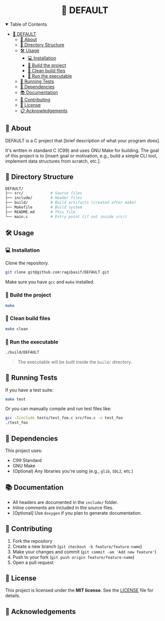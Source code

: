 <div align="center">

# 🦄 DEFAULT

</div>

<details open="open">
<summary>Table of Contents</summary>

- [🦄 DEFAULT](#-DEFAULT)
  - [🧠 About](#-about)
  - [📁 Directory Structure](#-directory-structure)
  - [🛠️ Usage](#️-usage)
    - [💻 Installation](#-installation)
    - [🔧 Build the project](#-build-the-project)
    - [🧹 Clean build files](#-clean-build-files)
    - [🏃 Run the executable](#-run-the-executable)
  - [🧪 Running Tests](#-running-tests)
  - [📄 Dependencies](#-dependencies)
  - [📚 Documentation](#-documentation)
  - [🙌 Contributing](#-contributing)
  - [🪪 License](#-license)
  - [📋 Acknowledgements](#-acknowledgements)

</details>

## 🧠 About

DEFAULT is a C project that [brief description of what your program does].

It's written in standard C (C99) and uses GNU Make for building. The goal of this project is to [insert goal or motivation, e.g., build a simple CLI tool, implement data structures from scratch, etc.].

## 📁 Directory Structure

```bash
DEFAULT/
├── src/            # Source files
├── include/        # Header files
├── build/          # Build artifacts (created after make)
├── Makefile        # Build system
├── README.md       # This file
└── main.c          # Entry point (if not inside src/)
```

## 🛠️ Usage

### 💻 Installation

Clone the repository.

```bash
git clone git@github.com:ragibasif/DEFAULT.git
```

Make sure you have `gcc` and `make` installed.

### 🔧 Build the project

```bash
make
```

### 🧹 Clean build files

```bash
make clean
```

### 🏃 Run the executable

```bash
./build/DEFAULT
```

> The executable will be built inside the `build/` directory.

## 🧪 Running Tests

If you have a test suite:

```bash
make test
```

Or you can manually compile and run test files like:

```bash
gcc -Iinclude tests/test_foo.c src/foo.c -o test_foo
./test_foo
```

## 📄 Dependencies

This project uses:

- C99 Standard
- GNU Make
- (Optional) Any libraries you're using (e.g., `glib`, `SDL2`, etc.)

## 📚 Documentation

- All headers are documented in the `include/` folder.
- Inline comments are included in the source files.
- [Optional] Use `doxygen` if you plan to generate documentation.

## 🙌 Contributing

1. Fork the repository
2. Create a new branch (`git checkout -b feature/feature-name`)
3. Make your changes and commit (`git commit -am 'Add new feature'`)
4. Push to your fork (`git push origin feature/feature-name`)
5. Open a pull request

## 🪪 License

This project is licensed under the **MIT license**. See the [LICENSE](LICENSE) file for details.

## 📑 Acknowledgements
